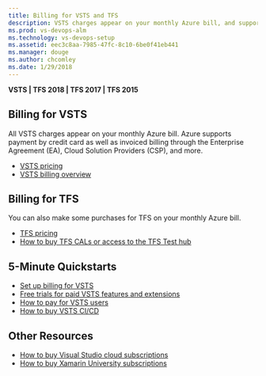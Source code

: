 ```yaml
---
title: Billing for VSTS and TFS  
description: VSTS charges appear on your monthly Azure bill, and supports Enterprise Agreement (EA), Cloud Solution Provider (CSP), and Direct/Pay-As-You-Go Azure subscriptions
ms.prod: vs-devops-alm
ms.technology: vs-devops-setup
ms.assetid: eec3c8aa-7985-47fc-8c10-6be0f41eb441
ms.manager: douge
ms.author: chcomley
ms.date: 1/29/2018
---
```

[//]: # (monikerRange: '>= tfs-2015')

**VSTS | TFS 2018 | TFS 2017 | TFS 2015**

[//]: # (::: moniker range="vsts")

## Billing for VSTS

All VSTS charges appear on your monthly Azure bill. Azure supports payment by credit card as well as invoiced billing through the Enterprise Agreement (EA), Cloud Solution Providers (CSP), and more.

* [VSTS pricing](https://azure.microsoft.com/pricing/details/visual-studio-team-services/)
* [VSTS billing overview](overview.md)

[//]: # (::: moniker-end)

[//]: # (::: moniker range=">= tfs-2015 < vsts")

## Billing for TFS

You can also make some purchases for TFS on your monthly Azure bill.

* [TFS pricing](https://www.visualstudio.com/team-services/tfs-pricing/)
* [How to buy TFS CALs or access to the TFS Test hub](buy-access-tfs-test-hub.md)

[//]: # (::: moniker-end)

[//]: # (::: moniker range=">= tfs-2015 < vsts")

## 5-Minute Quickstarts

 * [Set up billing for VSTS](set-up-billing-for-your-account-vs.md)
 * [Free trials for paid VSTS features and extensions](try-additional-features-vs.md)
 * [How to pay for VSTS users](buy-basic-access-add-users.md)
 * [How to buy VSTS CI/CD](buy-more-build-vs.md)

[//]: # (::: moniker-end)

## Other Resources

* [How to buy Visual Studio cloud subscriptions](vs-subscriptions/buy-vs-subscriptions.md)
* [How to buy Xamarin University subscriptions](xamarin-univ.md)
